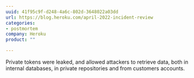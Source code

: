 ```yaml
---
uuid: 41f95c9f-d248-4a6c-802d-3648022a03dd
url: https://blog.heroku.com/april-2022-incident-review
categories:
- postmortem
company: Heroku
product: ""

---
```


Private tokens were leaked, and allowed attackers to retrieve data, both in internal databases, in private repositories and from customers accounts.
